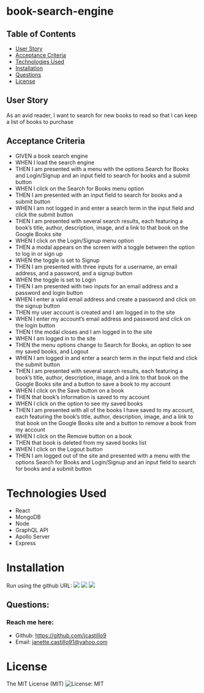 # book-search-engine

## Table of Contents
  * [User Story](#user-story)
  * [Acceptance Criteria](#acceptance-criteria)
  * [Technologies Used](#technologies-used)
  * [Installation](#installation)
  * [Questions](#questions)
  * [License](#license)

## User Story

As an avid reader, I want to search for new books to read so that I can keep a list of books to purchase


## Acceptance Criteria

* GIVEN a book search engine
* WHEN I load the search engine
* THEN I am presented with a menu with the options Search for Books and Login/Signup and an input field to search for books and a submit button
* WHEN I click on the Search for Books menu option
* THEN I am presented with an input field to search for books and a submit button
* WHEN I am not logged in and enter a search term in the input field and click the submit button
* THEN I am presented with several search results, each featuring a book’s title, author, description, image, and a link to that book on the Google Books site
* WHEN I click on the Login/Signup menu option
* THEN a modal appears on the screen with a toggle between the option to log in or sign up
* WHEN the toggle is set to Signup
* THEN I am presented with three inputs for a username, an email address, and a password, and a signup button
* WHEN the toggle is set to Login
* THEN I am presented with two inputs for an email address and a password and login button
* WHEN I enter a valid email address and create a password and click on the signup button
* THEN my user account is created and I am logged in to the site
* WHEN I enter my account’s email address and password and click on the login button
* THEN I the modal closes and I am logged in to the site
* WHEN I am logged in to the site
* THEN the menu options change to Search for Books, an option to see my saved books, and Logout
* WHEN I am logged in and enter a search term in the input field and click the submit button
* THEN I am presented with several search results, each featuring a book’s title, author, description, image, and a link to that book on the Google Books site and a button to save a book to my account
* WHEN I click on the Save button on a book
* THEN that book’s information is saved to my account
* WHEN I click on the option to see my saved books
* THEN I am presented with all of the books I have saved to my account, each featuring the book’s title, author, description, image, and a link to that book on the Google Books site and a button to remove a book from my account
* WHEN I click on the Remove button on a book
* THEN that book is deleted from my saved books list
* WHEN I click on the Logout button
* THEN I am logged out of the site and presented with a menu with the options Search for Books and Login/Signup and an input field to search for books and a submit button

# Technologies Used
* React
* MongoDB
* Node
* GraphQL API
* Apollo Server
* Express

# Installation
Run using the github URL: 
<img src="/src/assets/images/homepage.png"/>
<img src="/src/assets/images/navbar.png"/>
<img src="/src/assets/images/contactpage.png"/>

## Questions:
 ### Reach me here:

  * Github: <https://github.com/jcastillo9>
  * Email: janette.castillo91@yahoo.com
  

# License
 
The MIT License (MIT) ![License: MIT](<https://img.shields.io/badge/License-MIT-yellow.svg>)
